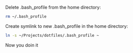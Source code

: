 Delete .bash_profile from the home directory:
```bash
rm ~/.bash_profile
```


Create symlink to new .bash_profile in the home directory:
```bash
ln -s ~/Projects/dotfiles/.bash_profile ~
```

Now you doin it